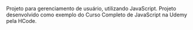 Projeto para gerenciamento de usuário, utilizando JavaScript. Projeto desenvolvido como exemplo do Curso Completo de JavaScript na Udemy pela HCode.